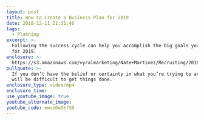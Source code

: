 ```yaml
---
layout: post
title: How to Create a Business Plan for 2019
date: 2018-12-11 21:31:46
tags:
  - Planning
excerpt: >-
  Following the success cycle can help you accomplish the big goals you’ve set
  for 2019.
enclosure: >-
  https://s3.amazonaws.com/vyralmarketing/Nate+Martinez/Recruiting/2018/Valley+of+the+Sun+Real+Estate+Agent-+Success+Cycle.mp4
pullquote: >-
  If you don’t have the belief or certainty in what you’re trying to achieve, it
  will be difficult to get things done.
enclosure_type: video/mp4
enclosure_time:
use_youtube_image: true
youtube_alternate_image:
youtube_code: ewvzOwSkfS0
---
```

